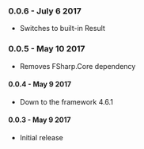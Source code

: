 ### 0.0.6 - July 6 2017
* Switches to built-in Result

### 0.0.5 - May 10 2017
* Removes FSharp.Core dependency

#### 0.0.4 - May 9 2017
* Down to the framework 4.6.1

#### 0.0.3 - May 9 2017
* Initial release
